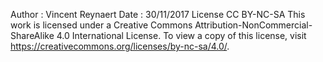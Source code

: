 Author : Vincent Reynaert
Date : 30/11/2017
License CC BY-NC-SA
This work is licensed under a Creative Commons Attribution-NonCommercial-ShareAlike 4.0 International License.
To view a copy of this license, visit https://creativecommons.org/licenses/by-nc-sa/4.0/.